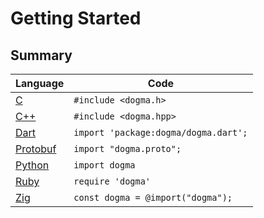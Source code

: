 # Getting Started

## Summary

Language        | Code
:---------------| --------------------------------------------------------------
[C][]           | `#include <dogma.h>`
[C++][]         | `#include <dogma.hpp>`
[Dart][]        | `import 'package:dogma/dogma.dart';`
[Protobuf][]    | `import "dogma.proto";`
[Python][]      | `import dogma`
[Ruby][]        | `require 'dogma'`
[Zig][]         | `const dogma = @import("dogma");`

[C]:        https://github.com/dogmatists/dogma.c
[C++]:      https://github.com/dogmatists/dogma.cpp
[Dart]:     https://github.com/dogmatists/dogma.dart
[Protobuf]: https://github.com/dogmatists/dogma.pb
[Python]:   https://github.com/dogmatists/dogma.py
[Ruby]:     https://github.com/dogmatists/dogma.rb
[Zig]:      https://github.com/dogmatists/dogma.zig

